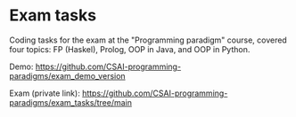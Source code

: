 # Exam tasks

Coding tasks for the exam at the "Programming paradigm" course, covered four topics: FP (Haskel), Prolog, OOP in Java, and OOP in Python.

Demo: https://github.com/CSAI-programming-paradigms/exam_demo_version

Exam (private link): https://github.com/CSAI-programming-paradigms/exam_tasks/tree/main
